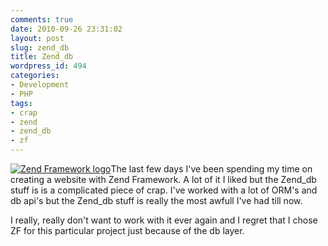 ```yaml
---
comments: true
date: 2010-09-26 23:31:02
layout: post
slug: zend_db
title: Zend_db
wordpress_id: 494
categories:
- Development
- PHP
tags:
- crap
- zend
- zend_db
- zf
---
```


[![Zend Framework logo](/images/uploads/2010/09/zf_logo.png)](/images/uploads/2010/09/zf_logo.png)The last few days I've been spending my time on creating a website with Zend Framework. A lot of it I liked but the Zend_db stuff is is a complicated piece of crap. I've worked with a lot of ORM's and db api's but the Zend_db stuff is really the most awfull I've had till now.

I really, really don't want to work with it ever again and I regret that I chose ZF for this particular project just because of the db layer.
